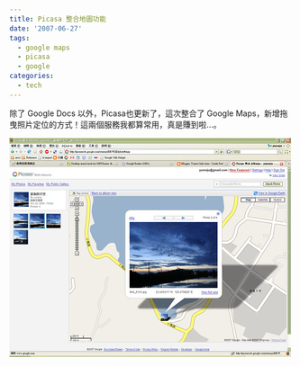 ```yaml
---
title: Picasa 整合地圖功能
date: '2007-06-27'
tags:
  - google maps
  - picasa
  - google
categories:
  - tech
---
```

除了 Google Docs 以外，Picasa也更新了，這次整合了 Google Maps，新增拖曳照片定位的方式！這兩個服務我都算常用，真是賺到啦…。  
  
[![Picasa 整合地圖定位功能](images/0.jpg)](http://www.flickr.com/photos/yurenju/636736336/ "相片分享")